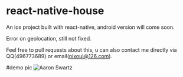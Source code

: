 # react-native-house

An ios project built with react-native, android version will come soon. 

Error on geolocation, still not fixed. 

Feel free to pull requests about this, u can also contact me directly via QQ(496773689) or email(nixoul@126.com).


#demo pic
![Aaron Swartz](https://github.com/hamsik2046/react-native-house/blob/master/1.png)


